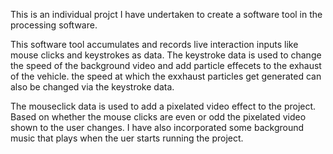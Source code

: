 This is an individual projct I have undertaken to create a software tool in the processing software.

This software tool accumulates and records live interaction inputs like mouse clicks and keystrokes as data. The 
keystroke data is used to change the speed of the background video and add particle effecets to the exhaust 
of the vehicle. the speed at which the exxhaust particles get generated can also be changed via the keystroke
data.

The mouseclick data is used to add a pixelated video effect to the project. Based on whether the mouse 
clicks are even or odd the pixelated video shown to the user changes. I have also incorporated some background 
music that plays when the uer starts running the project.
